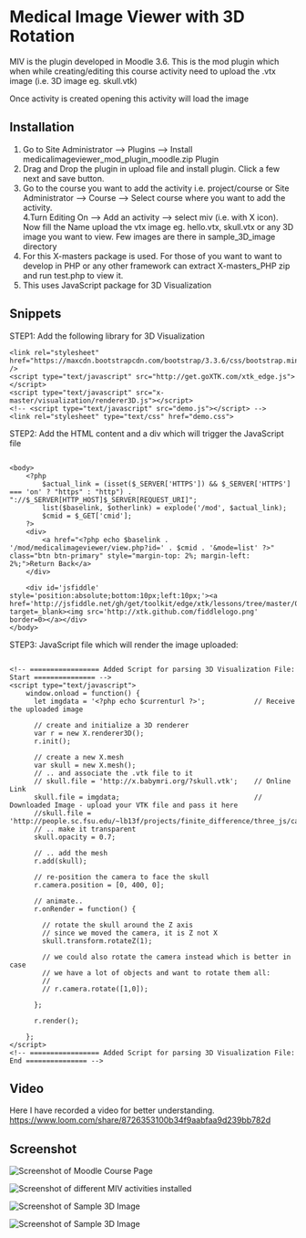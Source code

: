 # Medical Image Viewer with 3D Rotation
MIV is the plugin developed in Moodle 3.6. This is the mod plugin which when while creating/editing this course activity need to upload the .vtx image (i.e. 3D image eg. skull.vtk) <br>

Once activity is created opening this activity will load the image

## Installation
1. Go to Site Administrator --> Plugins --> Install medicalimageviewer_mod_plugin_moodle.zip Plugin <br>
2. Drag and Drop the plugin in upload file and install plugin. Click a few next and save button. <br>
3. Go to the course you want to add the activity i.e. project/course or Site Administrator --> Course --> Select course where you want to add the activity. <br>
4.Turn Editing On --> Add an activity --> select miv (i.e. with X icon). Now fill the Name upload the vtx image eg. hello.vtx, skull.vtx or any 3D image you want to view. Few images are there in sample_3D_image directory <br>
5. For this X-masters package is used. For those of you want to want to develop in PHP or any other framework can extract X-masters_PHP zip and run test.php to view it. <br>
6. This uses JavaScript package for 3D Visualization

## Snippets

STEP1: Add the following library for 3D Visualization
```
<link rel="stylesheet" href="https://maxcdn.bootstrapcdn.com/bootstrap/3.3.6/css/bootstrap.min.css" />
<script type="text/javascript" src="http://get.goXTK.com/xtk_edge.js"></script>
<script type="text/javascript" src="x-master/visualization/renderer3D.js"></script>
<!-- <script type="text/javascript" src="demo.js"></script> -->
<link rel="stylesheet" type="text/css" href="demo.css">

```

STEP2:  Add the HTML content and a div which will trigger the JavaScript file
```

<body>
    <?php 
        $actual_link = (isset($_SERVER['HTTPS']) && $_SERVER['HTTPS'] === 'on' ? "https" : "http") . "://$_SERVER[HTTP_HOST]$_SERVER[REQUEST_URI]";
        list($baselink, $otherlink) = explode('/mod', $actual_link);
        $cmid = $_GET['cmid'];
    ?>
	<div>
		<a href="<?php echo $baselink . '/mod/medicalimageviewer/view.php?id=' . $cmid . '&mode=list' ?>" class="btn btn-primary" style="margin-top: 2%; margin-left: 2%;">Return Back</a>
	</div>
	
	<div id='jsfiddle' style='position:absolute;bottom:10px;left:10px;'><a href='http://jsfiddle.net/gh/get/toolkit/edge/xtk/lessons/tree/master/00/#run' target=_blank><img src='http://xtk.github.com/fiddlelogo.png' border=0></a></div>
</body>

```
STEP3: JavaScript file which will render the image uploaded:

```

<!-- ================= Added Script for parsing 3D Visualization File: Start =============== -->
<script type="text/javascript">
	window.onload = function() {
	  let imgdata = '<?php echo $currenturl ?>';            // Receive the uploaded image

	  // create and initialize a 3D renderer
	  var r = new X.renderer3D();
	  r.init();
	  
	  // create a new X.mesh
	  var skull = new X.mesh();
	  // .. and associate the .vtk file to it
	  // skull.file = 'http://x.babymri.org/?skull.vtk';    // Online Link
	  skull.file = imgdata;                                 // Downloaded Image - upload your VTK file and pass it here
	  //skull.file = 'http://people.sc.fsu.edu/~lb13f/projects/finite_difference/three_js/cavity_test_7.vtk';
	  // .. make it transparent
	  skull.opacity = 0.7;
	  
	  // .. add the mesh
	  r.add(skull);
	  
	  // re-position the camera to face the skull
	  r.camera.position = [0, 400, 0];
	  
	  // animate..
	  r.onRender = function() {

	    // rotate the skull around the Z axis
	    // since we moved the camera, it is Z not X
	    skull.transform.rotateZ(1);
	    
	    // we could also rotate the camera instead which is better in case
	    // we have a lot of objects and want to rotate them all:
	    //
	    // r.camera.rotate([1,0]);
	    
	  };
	  
	  r.render();
	  
	};
</script>
<!-- ================= Added Script for parsing 3D Visualization File: End =============== -->

```

## Video
Here I have recorded a video for better understanding.<br>
https://www.loom.com/share/8726353100b34f9aabfaa9d239bb782d

## Screenshot
![Screenshot of Moodle Course Page](https://user-images.githubusercontent.com/15896579/56870819-d2429a00-6a32-11e9-9f0d-2eaecd767d66.PNG?raw=true "Screenshot of Moodle Course Page")

![Screenshot of  different MIV activities installed](https://user-images.githubusercontent.com/15896579/56870821-d7074e00-6a32-11e9-8b34-297061d785e4.PNG?raw=true "Screenshot of different MIV activities installed")

![Screenshot of Sample 3D Image](https://user-images.githubusercontent.com/15896579/56870822-db336b80-6a32-11e9-9b0a-ad561f08e742.png?raw=true "Screenshot of Sample 3D Image")

![Screenshot of Sample 3D Image](https://user-images.githubusercontent.com/15896579/56870826-e25a7980-6a32-11e9-9a05-f71411e294c1.PNG?raw=true "Screenshot of Sample 3D Image")




